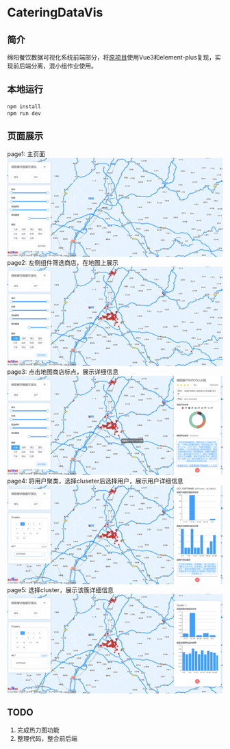 # CateringDataVis
## 简介
绵阳餐饮数据可视化系统前端部分，将[原项目](https://github.com/Liquorice10113/Vis)使用Vue3和element-plus复现，实现前后端分离，混小组作业使用。
## 本地运行

```shell
npm install
npm run dev
```
## 页面展示
page1: 主页面
![avatar](/ex-imgs/index_page.png)
page2: 左侧组件筛选商店，在地图上展示
![avatar](/ex-imgs/select_shops.png)
page3: 点击地图商店标点，展示详细信息
![avatar](/ex-imgs/shop_detail.png)
page4: 将用户聚类，选择cluseter后选择用户，展示用户详细信息
![avatar](/ex-imgs/user_detail.png)
page5: 选择cluster，展示该簇详细信息
![avatar](/ex-imgs/cluster_typical.png)

## TODO
1. 完成热力图功能
2. 整理代码，整合前后端